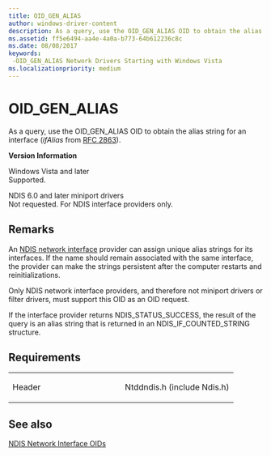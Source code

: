 ```yaml
---
title: OID_GEN_ALIAS
author: windows-driver-content
description: As a query, use the OID_GEN_ALIAS OID to obtain the alias string for an interface (ifAlias from RFC 2863). Version Information Windows Vista and laterSupported. NDIS 6.0 and later miniport driversNot requested. For NDIS interface providers only.
ms.assetid: ff5e6494-aa4e-4a0a-b773-64b612236c8c
ms.date: 08/08/2017
keywords: 
 -OID_GEN_ALIAS Network Drivers Starting with Windows Vista
ms.localizationpriority: medium
---
```


# OID\_GEN\_ALIAS


As a query, use the OID\_GEN\_ALIAS OID to obtain the alias string for an interface (*ifAlias* from [RFC 2863](http://go.microsoft.com/fwlink/p/?linkid=84054)).

**Version Information**

<a href="" id="windows-vista-and-later"></a>Windows Vista and later  
Supported.

<a href="" id="ndis-6-0-and-later-miniport-drivers"></a>NDIS 6.0 and later miniport drivers  
Not requested. For NDIS interface providers only.

Remarks
-------

An [NDIS network interface](https://msdn.microsoft.com/library/windows/hardware/ff566527) provider can assign unique alias strings for its interfaces. If the name should remain associated with the same interface, the provider can make the strings persistent after the computer restarts and reinitializations.

Only NDIS network interface providers, and therefore not miniport drivers or filter drivers, must support this OID as an OID request.

If the interface provider returns NDIS\_STATUS\_SUCCESS, the result of the query is an alias string that is returned in an NDIS\_IF\_COUNTED\_STRING structure.

Requirements
------------

<table>
<colgroup>
<col width="50%" />
<col width="50%" />
</colgroup>
<tbody>
<tr class="odd">
<td><p>Header</p></td>
<td>Ntddndis.h (include Ndis.h)</td>
</tr>
</tbody>
</table>

## See also


[NDIS Network Interface OIDs](https://msdn.microsoft.com/library/windows/hardware/ff566545)

 

 





